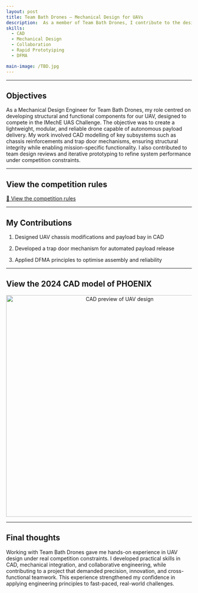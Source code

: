 ```yaml
---
layout: post
title: Team Bath Drones – Mechanical Design for UAVs
description:  As a member of Team Bath Drones, I contribute to the design and development of our UAV for the IMechE UAS Challenge. My work focuses on CAD modelling and mechanical systems, including chassis modifications and payload deployment mechanisms, all within a highly collaborative and competition-driven environment. 
skills: 
  - CAD
  - Mechanical Design
  - Collaboration
  - Rapid Prototyiping
  - DFMA

main-image: /TBD.jpg
---
```


---
## Objectives
As a Mechanical Design Engineer for Team Bath Drones, my role centred on developing structural and functional components for our UAV, designed to compete in the IMechE UAS Challenge. The objective was to create a lightweight, modular, and reliable drone capable of autonomous payload delivery. My work involved CAD modelling of key subsystems such as chassis reinforcements and trap door mechanisms, ensuring structural integrity while enabling mission-specific functionality. I also contributed to team design reviews and iterative prototyping to refine system performance under competition constraints.

---

## View the competition rules
<a class="btn" href="/assets/documents/TBD_rules.pdf" target="_blank">📄 View the competition rules</a>

---

## My Contributions

1. Designed UAV chassis modifications and payload bay in CAD

2. Developed a trap door mechanism for automated payload release

3. Applied DFMA principles to optimise assembly and reliability

---

## View the 2024 CAD model of PHOENIX
<p align="center">
  <img src="/assets/images/tbd/phoenix.png" width="600" alt="CAD preview of UAV design" />
</p>

---

## Final thoughts
Working with Team Bath Drones gave me hands-on experience in UAV design under real competition constraints. I developed practical skills in CAD, mechanical integration, and collaborative engineering, while contributing to a project that demanded precision, innovation, and cross-functional teamwork. This experience strengthened my confidence in applying engineering principles to fast-paced, real-world challenges.

